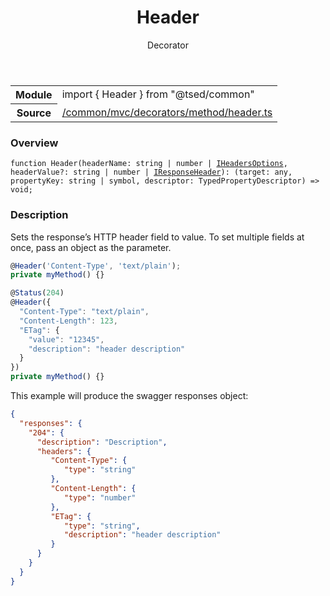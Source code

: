 
<header class="symbol-info-header"><h1 id="header">Header</h1><label class="symbol-info-type-label decorator">Decorator</label></header>
<!-- summary -->
<section class="symbol-info"><table class="is-full-width"><tbody><tr><th>Module</th><td><div class="lang-typescript"><span class="token keyword">import</span> { Header }&nbsp;<span class="token keyword">from</span>&nbsp;<span class="token string">"@tsed/common"</span></div></td></tr><tr><th>Source</th><td><a href="https://github.com/Romakita/ts-express-decorators/blob/v4.27.2/src//common/mvc/decorators/method/header.ts#L0-L0">/common/mvc/decorators/method/header.ts</a></td></tr></tbody></table></section>
<!-- overview -->


### Overview


<pre><code class="typescript-lang ">function <span class="token function">Header</span><span class="token punctuation">(</span>headerName<span class="token punctuation">:</span> <span class="token keyword">string</span> | <span class="token keyword">number</span> | <a href="#api/common/mvc/iheadersoptions"><span class="token">IHeadersOptions</span></a><span class="token punctuation">,</span> headerValue?<span class="token punctuation">:</span> <span class="token keyword">string</span> | <span class="token keyword">number</span> | <a href="#api/common/mvc/iresponseheader"><span class="token">IResponseHeader</span></a><span class="token punctuation">)</span><span class="token punctuation">:</span> <T><span class="token punctuation">(</span>target<span class="token punctuation">:</span> <span class="token keyword">any</span><span class="token punctuation">,</span> propertyKey<span class="token punctuation">:</span> <span class="token keyword">string</span> | symbol<span class="token punctuation">,</span> descriptor<span class="token punctuation">:</span> TypedPropertyDescriptor<T><span class="token punctuation">)</span> => <span class="token keyword">void</span><span class="token punctuation">;</span></code></pre>


<!-- Parameters -->

<!-- Description -->


### Description

Sets the response’s HTTP header field to value. To set multiple fields at once, pass an object as the parameter.

```typescript
@Header('Content-Type', 'text/plain');
private myMethod() {}

@Status(204)
@Header({
  "Content-Type": "text/plain",
  "Content-Length": 123,
  "ETag": {
    "value": "12345",
    "description": "header description"
  }
})
private myMethod() {}
```

This example will produce the swagger responses object:

```json
{
  "responses": {
    "204": {
      "description": "Description",
      "headers": {
         "Content-Type": {
            "type": "string"
         },
         "Content-Length": {
            "type": "number"
         },
         "ETag": {
            "type": "string",
            "description": "header description"
         }
      }
    }
  }
}
```

<!-- Members -->

